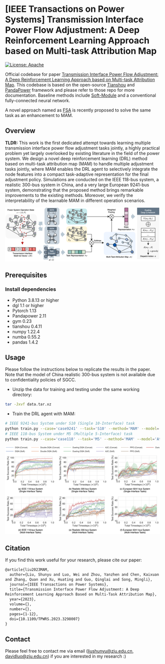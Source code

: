 # [IEEE Transactions on Power Systems] Transmission Interface Power Flow Adjustment: A Deep Reinforcement Learning Approach based on Multi-task Attribution Map

[![License: Apache](https://img.shields.io/badge/License-Apache-blue.svg)](LICENSE)

Official codebase for paper [Transmission Interface Power Flow Adjustment: A Deep Reinforcement Learning Approach based on Multi-task Attribution Map](https://ieeexplore.ieee.org/abstract/document/10192091). This codebase is based on the open-source [Tianshou](https://github.com/thu-ml/tianshou) and [PandaPower](https://github.com/e2nIEE/pandapower) framework and please refer to those repo for more documentation. Baseline methods include [Soft-Module](https://github.com/RchalYang/Soft-Module) and a conventional fully-connected neural network.

A novel approach named as [FSA](https://github.com/Cra2yDavid/FSA) is recently proposed to solve the same task as an enhancement to MAM. 


## Overview

**TLDR:** This work is the first dedicated attempt towards learning multiple transmission interface power flow adjustment tasks jointly, a highly practical problem yet largely overlooked by existing literature in the field of the power system. We design a novel deep reinforcement learning (DRL) method based on multi-task attribution map (MAM) to handle multiple adjustment tasks jointly, where MAM enables the DRL agent to selectively integrate the node features into a compact task-adaptive representation for the final adjustment policy. Simulations are conducted on the IEEE 118-bus system, a realistic 300-bus system in China, and a very large European 9241-bus system, demonstrating that the proposed method brings remarkable improvements to the existing methods. Moreover, we verify the interpretability of the learnable MAM in different operation scenarios.


![image](https://github.com/Cra2yDavid/MAM/blob/main/framework.png)

## Prerequisites

### Install dependencies
* Python 3.8.13 or higher
* dgl 1.1 or higher
* Pytorch 1.13
* Pandapower 2.11
* gym 0.23
* tianshou 0.4.11
* numpy 1.22.4
* numba 0.55.2
* pandas 1.4.2


## Usage

Please follow the instructions below to replicate the results in the paper. Note that the model of China realistic 300-bus system is not available due to confidentiality policies of SGCC.

* Unzip the data for training and testing under the same working directory:

```bash
tar -Jxvf data.tar.xz
```

* Train the DRL agent with MAM:
```bash
# IEEE 9241-bus System under S10 (Single 10-Interface) task
python train.py --case='case9241' --task='S10' --method='MAM' --model='Attention'
# IEEE 118-bus System under M5 (Multiple 5-Interface) task
python train.py --case='case118' --task='M5' --method='MAM' --model='Attention'
```
![image](https://github.com/Cra2yDavid/MAM/blob/main/exp.png)


## Citation

If you find this work useful for your research, please cite our paper:

```
@article{liu2023MAM,
  author={Liu, Shunyu and Luo, Wei and Zhou, Yanzhen and Chen, Kaixuan and Zhang, Quan and Xu, Huating and Guo, Qinglai and Song, Mingli},
  journal={IEEE Transactions on Power Systems}, 
  title={Transmission Interface Power Flow Adjustment: A Deep Reinforcement Learning Approach Based on Multi-Task Attribution Map}, 
  year={2023},
  volume={},
  number={},
  pages={1-12},
  doi={10.1109/TPWRS.2023.3298007}
}
```

## Contact

Please feel free to contact me via email (<liushunyu@zju.edu.cn>, <davidluo@zju.edu.cn>) if you are interested in my research :)
